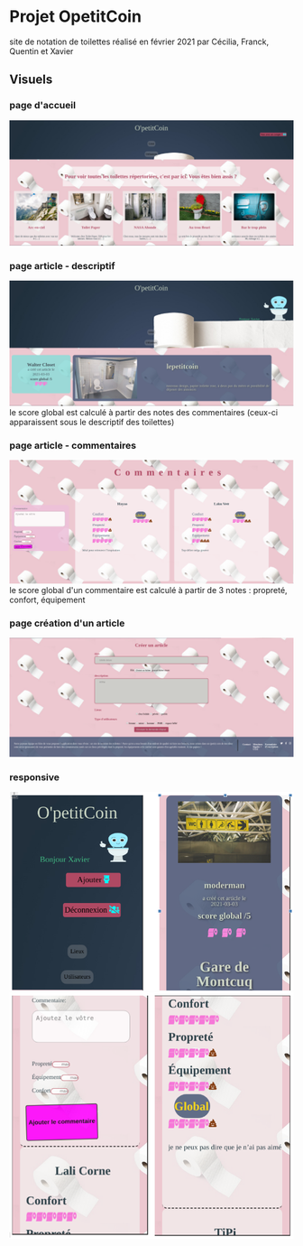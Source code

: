# Projet OpetitCoin
site de notation de toilettes réalisé en février 2021 par Cécilia, Franck, Quentin et Xavier

## Visuels
### page d'accueil
<img src="./OpetitCoin_home.png">

### page article - descriptif
<img src="./OpetitCoin_article.png">
le score global est calculé à partir des notes des commentaires (ceux-ci apparaissent sous le descriptif des toilettes)

### page article - commentaires
<img src="./OpetitCoin_article_commentaires.png">
le score global d'un commentaire est calculé à partir de 3 notes : propreté, confort, équipement

### page création d'un article
<img src="./OpetitCoin_creation_article.png">

### responsive
<img src="./OpetitCoin_mobile1.png">
<img src="./OpetitCoin_mobile2.png">
